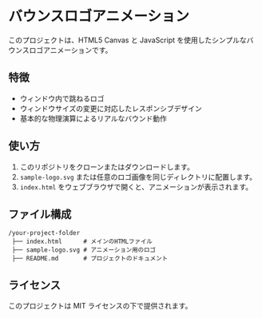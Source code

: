 # バウンスロゴアニメーション

このプロジェクトは、HTML5 Canvas と JavaScript を使用したシンプルなバウンスロゴアニメーションです。

## 特徴
- ウィンドウ内で跳ねるロゴ
- ウィンドウサイズの変更に対応したレスポンシブデザイン
- 基本的な物理演算によるリアルなバウンド動作

## 使い方
1. このリポジトリをクローンまたはダウンロードします。
2. `sample-logo.svg` または任意のロゴ画像を同じディレクトリに配置します。
3. `index.html` をウェブブラウザで開くと、アニメーションが表示されます。

## ファイル構成
```
/your-project-folder
 ├── index.html      # メインのHTMLファイル
 ├── sample-logo.svg # アニメーション用のロゴ
 ├── README.md       # プロジェクトのドキュメント
```

## ライセンス
このプロジェクトは MIT ライセンスの下で提供されます。


